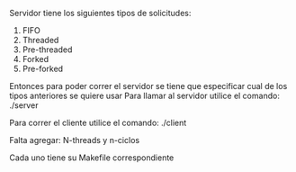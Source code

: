Servidor tiene los siguientes tipos de solicitudes:
1. FIFO
2. Threaded
3. Pre-threaded
4. Forked
5. Pre-forked

Entonces para poder correr el servidor se tiene que especificar cual de los tipos anteriores se quiere usar 
Para llamar al servidor utilice el comando:
./server <tipo> <puerto> <carpeta donde se sirven los archivos >

Para correr el cliente utilice el comando:
./client <direccion IP> <puerto> <archivo>

Falta agregar: N-threads y n-ciclos

Cada uno tiene su Makefile correspondiente
